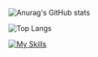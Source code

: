 ![Anurag's GitHub stats](https://github-readme-stats.vercel.app/api?username=EmanuelyTauany&theme=radical&show_icons=true)

![Top Langs](https://github-readme-stats.vercel.app/api/top-langs/?username=EmanuelyTauany&theme=radical&hide_progress=true)

[![My Skills](https://skills.thijs.gg/icons?i=js,html,css,python)](https://skills.thijs.gg)
